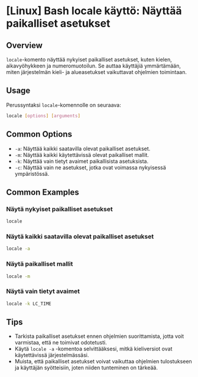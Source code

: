 # [Linux] Bash locale käyttö: Näyttää paikalliset asetukset

## Overview
`locale`-komento näyttää nykyiset paikalliset asetukset, kuten kielen, aikavyöhykkeen ja numeromuotoilun. Se auttaa käyttäjiä ymmärtämään, miten järjestelmän kieli- ja alueasetukset vaikuttavat ohjelmien toimintaan.

## Usage
Perussyntaksi `locale`-komennolle on seuraava:

```bash
locale [options] [arguments]
```

## Common Options
- `-a`: Näyttää kaikki saatavilla olevat paikalliset asetukset.
- `-m`: Näyttää kaikki käytettävissä olevat paikalliset mallit.
- `-k`: Näyttää vain tietyt avaimet paikallisista asetuksista.
- `-c`: Näyttää vain ne asetukset, jotka ovat voimassa nykyisessä ympäristössä.

## Common Examples
### Näytä nykyiset paikalliset asetukset
```bash
locale
```

### Näytä kaikki saatavilla olevat paikalliset asetukset
```bash
locale -a
```

### Näytä paikalliset mallit
```bash
locale -m
```

### Näytä vain tietyt avaimet
```bash
locale -k LC_TIME
```

## Tips
- Tarkista paikalliset asetukset ennen ohjelmien suorittamista, jotta voit varmistaa, että ne toimivat odotetusti.
- Käytä `locale -a` -komentoa selvittääksesi, mitkä kieliversiot ovat käytettävissä järjestelmässäsi.
- Muista, että paikalliset asetukset voivat vaikuttaa ohjelmien tulostukseen ja käyttäjän syötteisiin, joten niiden tunteminen on tärkeää.